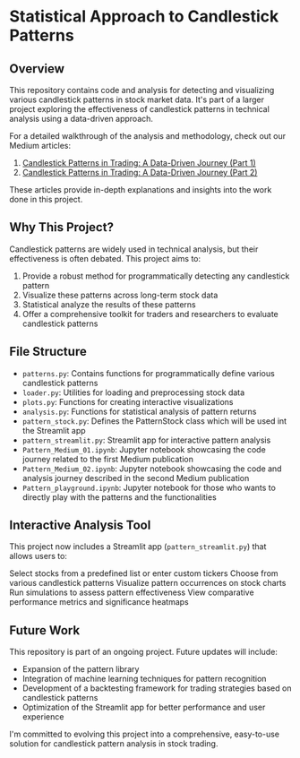 # Statistical Approach to Candlestick Patterns

## Overview

This repository contains code and analysis for detecting and visualizing various candlestick patterns in stock market data. It's part of a larger project exploring the effectiveness of candlestick patterns in technical analysis using a data-driven approach.

For a detailed walkthrough of the analysis and methodology, check out our Medium articles:

1. [Candlestick Patterns in Trading: A Data-Driven Journey (Part 1)](https://medium.com/@carlo.baroni.89/candlestick-patterns-in-trading-a-data-driven-journey-c93ba8caae48)
2. [Candlestick Patterns in Trading: A Data-Driven Journey (Part 2)](https://medium.com/@carlo.baroni.89/candlestick-patterns-in-trading-a-data-driven-journey-6eee85aa1355)

These articles provide in-depth explanations and insights into the work done in this project.

## Why This Project?

Candlestick patterns are widely used in technical analysis, but their effectiveness is often debated. This project aims to:

1. Provide a robust method for programmatically detecting any candlestick pattern
2. Visualize these patterns across long-term stock data
3. Statistical analyze the results of these patterns 
4. Offer a comprehensive toolkit for traders and researchers to evaluate candlestick patterns


## File Structure

- `patterns.py`: Contains functions for programmatically define various candlestick patterns
- `loader.py`: Utilities for loading and preprocessing stock data
- `plots.py`: Functions for creating interactive visualizations
- `analysis.py`: Functions for statistical analysis of pattern returns
- `pattern_stock.py`: Defines the PatternStock class which will be used int the Streamlit app
- `pattern_streamlit.py`: Streamlit app for interactive pattern analysis
- `Pattern_Medium_01.ipynb`: Jupyter notebook showcasing the code journey related to the first Medium publication
- `Pattern_Medium_02.ipynb`: Jupyter notebook showcasing the code and analysis journey described in the second Medium publication
- `Pattern_playground.ipynb`: Jupyter notebook for those who wants to directly play with the patterns and the functionalities


## Interactive Analysis Tool

This project now includes a Streamlit app (`pattern_streamlit.py`) that allows users to:

Select stocks from a predefined list or enter custom tickers
Choose from various candlestick patterns
Visualize pattern occurrences on stock charts
Run simulations to assess pattern effectiveness
View comparative performance metrics and significance heatmaps


## Future Work

This repository is part of an ongoing project. Future updates will include:

- Expansion of the pattern library
- Integration of machine learning techniques for pattern recognition
- Development of a backtesting framework for trading strategies based on candlestick patterns
- Optimization of the Streamlit app for better performance and user experience

I'm committed to evolving this project into a comprehensive, easy-to-use solution for candlestick pattern analysis in stock trading.

